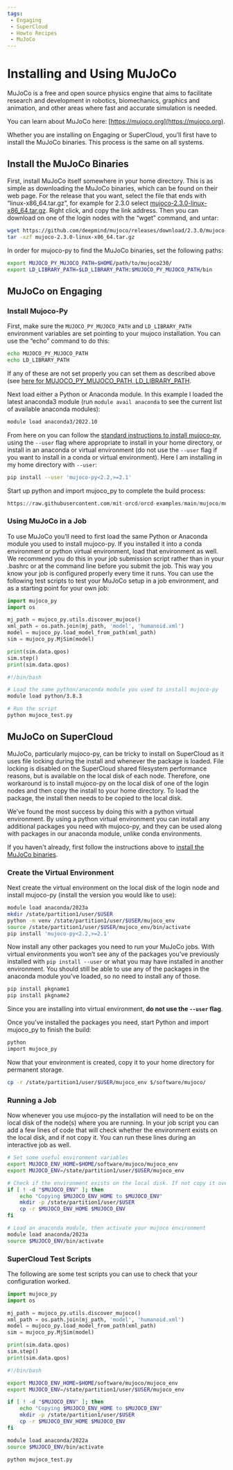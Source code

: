 ```yaml
---
tags:
 - Engaging
 - SuperCloud
 - Howto Recipes
 - MuJoCo
---
```

# Installing and Using MuJoCo

MuJoCo is a free and open source physics engine that aims to facilitate research and development in robotics, biomechanics, graphics and animation, and other areas where fast and accurate simulation is needed.

You can learn about MuJoCo here: [https://mujoco.org](https://mujoco.org).

Whether you are installing on Engaging or SuperCloud, you’ll first have to install the MuJoCo binaries. This process is the same on all systems.

## Install the MuJoCo Binaries

First, install MuJoCo itself somewhere in your home directory. This is as simple as downloading the MuJoCo binaries, which can be found on their web page. For the release that you want, select the file that ends with “linux-x86_64.tar.gz”, for example for 2.3.0 select [mujoco-2.3.0-linux-x86_64.tar.gz](https://github.com/deepmind/mujoco/releases/download/2.3.0/mujoco-2.3.0-linux-x86_64.tar.gz). Right click, and copy the link address. Then you can download on one of the login nodes with the “wget” command, and untar:

```bash
wget https://github.com/deepmind/mujoco/releases/download/2.3.0/mujoco-2.3.0-linux-x86_64.tar.gz
tar -xzf mujoco-2.3.0-linux-x86_64.tar.gz
```

In order for mujoco-py to find the MuJoCo binaries, set the following paths:

```bash
export MUJOCO_PY_MUJOCO_PATH=$HOME/path/to/mujoco230/
export LD_LIBRARY_PATH=$LD_LIBRARY_PATH:$MUJOCO_PY_MUJOCO_PATH/bin
```

## MuJoCo on Engaging

### Install Mujoco-Py

First, make sure the `MUJOCO_PY_MUJOCO_PATH` and `LD_LIBRARY_PATH` environment variables are set pointing to your mujoco installation. You can use the “echo” command to do this:

```bash
echo MUJOCO_PY_MUJOCO_PATH
echo LD_LIBRARY_PATH
```

If any of these are not set properly you can set them as described above (see [here for MUJOCO_PY_MUJOCO_PATH, LD_LIBRARY_PATH](#install-the-mujoco-binaries).

Next load either a Python or Anaconda module. In this example I loaded the latest anaconda3 module (run `module avail anaconda` to see the current list of available anaconda modules):

```bash
module load anaconda3/2022.10
```

From here on you can follow the [standard instructions to install mujoco-py](https://github.com/openai/mujoco-py), using the `--user` flag where appropriate to install in your home directory, or install in an anaconda or virtual environment (do not use the `--user` flag if you want to install in a conda or virtual environment). Here I am installing in my home directory with `--user`:

```bash
pip install --user 'mujoco-py<2.2,>=2.1'
```

Start up python and import mujoco_py to complete the build process:

<!-- ```bash
python
import mujoco_py
```

If you’d like you can run the few example lines listed on install section of the mujoco-py github page to verify the install went through properly:

```python
import mujoco_py
import os
mj_path = mujoco_py.utils.discover_mujoco()
xml_path = os.path.join(mj_path, 'model', 'humanoid.xml')
model = mujoco_py.load_model_from_path(xml_path)
sim = mujoco_py.MjSim(model)
print(sim.data.qpos)
sim.step()
print(sim.data.qpos)
``` -->
<!-- --8<-- "filename.ext" -->
```python
https://raw.githubusercontent.com/mit-orcd/orcd-examples/main/mujoco/mujoco_test.py
```

### Using MuJoCo in a Job

To use MuJoCo you’ll need to first load the same Python or Anaconda module you used to install mujoco-py. If you installed it into a conda environment or python virtual environment, load that environment as well. We recommend you do this in your job submission script rather than in your .bashrc or at the command line before you submit the job. This way you know your job is configured properly every time it runs. You can use the following test scripts to test your MuJoCo setup in a job environment, and as a starting point for your own job:

``` py title="mujoco_test.py"
import mujoco_py
import os

mj_path = mujoco_py.utils.discover_mujoco()
xml_path = os.path.join(mj_path, 'model', 'humanoid.xml')
model = mujoco_py.load_model_from_path(xml_path)
sim = mujoco_py.MjSim(model)

print(sim.data.qpos)
sim.step()
print(sim.data.qpos)
```

``` bash title="submit_test.sh"
#!/bin/bash

# Load the same python/anaconda module you used to install mujoco-py
module load python/3.8.3

# Run the script
python mujoco_test.py
```

## MuJoCo on SuperCloud

MuJoCo, particularly mujoco-py, can be tricky to install on SuperCloud as it uses file locking during the install and whenever the package is loaded. File locking is disabled on the SuperCloud shared filesystem performance reasons, but is available on the local disk of each node. Therefore, one workaround is to install mujoco-py on the local disk of one of the login nodes and then copy the install to your home directory. To load the package, the install then needs to be copied to the local disk.

We’ve found the most success by doing this with a python virtual environment. By using a python virtual environment you can install any additional packages you need with mujoco-py, and they can be used along with packages in our anaconda module, unlike conda environments.

If you haven't already, first follow the instructions above to [install the MuJoCo binaries](#install-the-mujoco-binaries).

### Create the Virtual Environment

Next create the virtual environment on the local disk of the login node and install mujoco-py (install the version you would like to use):

``` bash
module load anaconda/2023a
mkdir /state/partition1/user/$USER
python -m venv /state/partition1/user/$USER/mujoco_env
source /state/partition1/user/$USER/mujoco_env/bin/activate
pip install 'mujoco-py<2.2,>=2.1'
```

Now install any other packages you need to run your MuJoCo jobs. With virtual environments you won’t see any of the packages you’ve previously installed with `pip install --user` or what you may have installed in another environment. You should still be able to use any of the packages in the anaconda module you’ve loaded, so no need to install any of those.

``` bash
pip install pkgname1
pip install pkgname2
```

Since you are installing into virtual environment, **do not use the `--user` flag**.

Once you’ve installed the packages you need, start Python and import mujoco_py to finish the build:

``` bash
python
import mujoco_py
```

Now that your environment is created, copy it to your home directory for permanent storage.

``` bash
cp -r /state/partition1/user/$USER/mujoco_env $/software/mujoco/
```

### Running a Job

Now whenever you use mujoco-py the installation will need to be on the local disk of the node(s) where you are running. In your job script you can add a few lines of code that will check whether the environment exists on the local disk, and if not copy it. You can run these lines during an interactive job as well.

``` bash
# Set some useful environment variables
export MUJOCO_ENV_HOME=$HOME/software/mujoco/mujoco_env
export MUJOCO_ENV=/state/partition1/user/$USER/mujoco_env

# Check if the environment exists on the local disk. If not copy it over from the home directory.
if [ ! -d "$MUJOCO_ENV" ]; then
    echo "Copying $MUJOCO_ENV_HOME to $MUJOCO_ENV"
    mkdir -p /state/partition1/user/$USER
    cp -r $MUJOCO_ENV_HOME $MUJOCO_ENV
fi

# Load an anaconda module, then activate your mujoco environment
module load anaconda/2023a
source $MUJOCO_ENV/bin/activate
```

### SuperCloud Test Scripts

The following are some test scripts you can use to check that your configuration worked.

``` py title="mujoco_test.py"
import mujoco_py
import os

mj_path = mujoco_py.utils.discover_mujoco()
xml_path = os.path.join(mj_path, 'model', 'humanoid.xml')
model = mujoco_py.load_model_from_path(xml_path)
sim = mujoco_py.MjSim(model)

print(sim.data.qpos)
sim.step()
print(sim.data.qpos)
```

``` bash title="submit_test.sh"
#!/bin/bash

export MUJOCO_ENV_HOME=$HOME/software/mujoco/mujoco_env
export MUJOCO_ENV=/state/partition1/user/$USER/mujoco_env

if [ ! -d "$MUJOCO_ENV" ]; then
    echo "Copying $MUJOCO_ENV_HOME to $MUJOCO_ENV"
    mkdir -p /state/partition1/user/$USER
    cp -r $MUJOCO_ENV_HOME $MUJOCO_ENV
fi

module load anaconda/2022a
source $MUJOCO_ENV/bin/activate

python mujoco_test.py
```